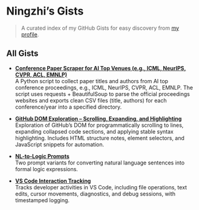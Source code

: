 # Ningzhi’s Gists

> A curated index of my GitHub Gists for easy discovery from [my profile](https://gist.github.com/TTangNingzhi).

## All Gists
- **[Conference Paper Scraper for AI Top Venues (e.g., ICML, NeurIPS, CVPR, ACL, EMNLP)](https://gist.github.com/TTangNingzhi/227d662aad643430f489e264768a6379)**  
  A Python script to collect paper titles and authors from AI top conference proceedings, e.g., ICML, NeurIPS, CVPR, ACL, EMNLP. The script uses requests + BeautifulSoup to parse the official proceedings websites and exports clean CSV files (title, authors) for each conference/year into a specified directory.

- **[GitHub DOM Exploration – Scrolling, Expanding, and Highlighting](https://gist.github.com/TTangNingzhi/1f9708e06bf0f8440831ea21cd0891d1)**  
  Exploration of GitHub’s DOM for programmatically scrolling to lines, expanding collapsed code sections, and applying stable syntax highlighting. Includes HTML structure notes, element selectors, and JavaScript snippets for automation.

- **[NL-to-Logic Prompts](https://gist.github.com/TTangNingzhi/f3d65d431f6539082b3a035e9faffb70)**  
  Two prompt variants for converting natural language sentences into formal logic expressions.

- **[VS Code Interaction Tracking](https://gist.github.com/TTangNingzhi/2355faf6a7917c76a34f1fcdac4c98d5)**  
  Tracks developer activities in VS Code, including file operations, text edits, cursor movements, diagnostics, and debug sessions, with timestamped logging.

